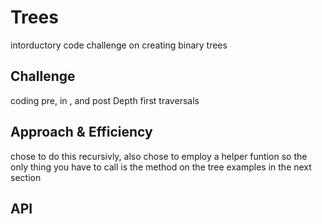 # Trees
intorductory code challenge on creating binary trees

## Challenge
coding pre, in , and post Depth first traversals

## Approach & Efficiency
chose to do this recursivly, also chose to employ a helper funtion so the only thing you have to call is the method on the tree examples in the next section

## API

